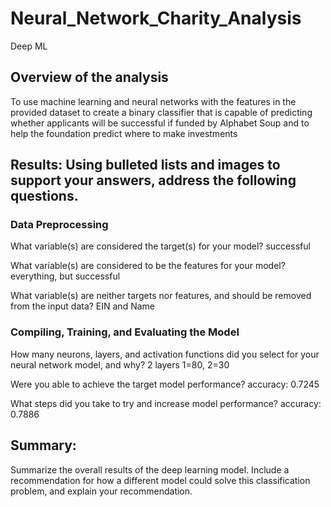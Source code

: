 # Neural_Network_Charity_Analysis
Deep ML

## Overview of the analysis

To use machine learning and neural networks with the features in the provided dataset to create a binary classifier that is capable of predicting whether applicants will be successful if funded by Alphabet Soup and to help the foundation predict where to make investments 


## Results: Using bulleted lists and images to support your answers, address the following questions.

### Data Preprocessing

What variable(s) are considered the target(s) for your model?
successful

What variable(s) are considered to be the features for your model?
everything, but successful

What variable(s) are neither targets nor features, and should be removed from the input data?
EIN and Name

### Compiling, Training, and Evaluating the Model


How many neurons, layers, and activation functions did you select for your neural network model, and why?
2 layers 1=80, 2=30 

Were you able to achieve the target model performance?
 accuracy: 0.7245

What steps did you take to try and increase model performance?
accuracy: 0.7886 

## Summary: 

Summarize the overall results of the deep learning model. Include a recommendation for how a different model could solve this classification problem, and explain your recommendation.

